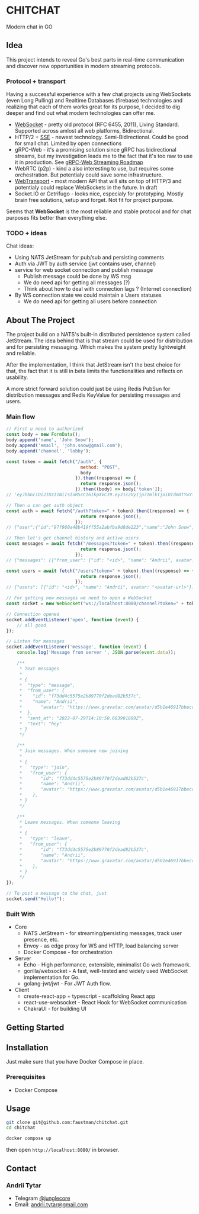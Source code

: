 # CHITCHAT

Modern chat in GO

## Idea

This project intends to reveal Go's best parts in real-time communication and discover new opportunities in modern streaming protocols.

### Protocol + transport

Having a successful experience with a few chat projects using WebSockets (even Long Pulling) and Realtime Databases (firebase) technologies and realizing that each of them works great for its purpose, I decided to dig deeper and find out what modern technologies can offer me.

- [WebSocket](https://websockets.spec.whatwg.org/) - pretty old protocol (RFC 6455, 2011), Living Standard. Supported across amlost all web platforms, Bidirectional.
- HTTP/2 + [SSE](https://html.spec.whatwg.org/multipage/server-sent-events.html#server-sent-events) - newest technology. Semi-Bidirectional. Could be good for small chat. Limited by open connections
- gRPC-Web - it's a promising solution since gRPC has bidirectional streams, but my investigation leads me to the fact that it's too raw to use it in production. See [gRPC-Web Streaming Roadmap](https://github.com/grpc/grpc-web/blob/master/doc/streaming-roadmap.md)
- WebRTC (p2p) - kind a also interesting to use, but requires some orchestration. But potentialy could save some infrastructure.
- [WebTransport](https://w3c.github.io/webtransport/) - most modern API that will sits on top of HTTP/3 and potentialy could replace WebSockets in the future. In draft
- Socket.IO or Cetrifugo - looks nice, especialy for prototyping. Mostly brain free solutions, setup and forget. Not fit for project purpose.

Seems that **WebSocket** is the most reliable and stable protocol and for chat purposes fits better than everything else.

### TODO + ideas

Chat ideas:

- Using NATS JetStream for pub/sub and persisting comments
- Auth via JWT by auth service (jwt contains user, channel)
- service for web socket connection and publish message
  - Publish message could be done by WS msg
  - We do need api for getting all messages (?)
  - Think about how to deal with connection lags ? (Internet connection)
- By WS connection state we could maintain a Users statuses
  - We do need api for getting all users before connection

## About The Project

The project build on a NATS's built-in distributed persistence system called JetStream.
The idea behind that is that stream could be used for distribution and for persisting messaging. Which makes the system pretty lightweight and reliable.

After the implementation, I think that JetStream isn't the best choice for that, the fact that it is still in beta limits the functionalities and reflects on usability.

A more strict forward solution could just be using Redis PubSun for distribution messages and Redis KeyValue for persisting messages and users.

### Main flow

```js
// First u need to authorized
const body = new FormData();
body.append('name', 'John Snow');
body.append('email', 'john.snow@gmail.com');
body.append('channel', 'lobby');

const token = await fetch("/auth", {
                            method: "POST",
                            body
                          }).then((response) => {
                            return response.json();
                          }).then((body) => body['token']);
// 'eyJhbGciOiJIUzI1NiIsInR5cCI6IkpXVCJ9.eyJ1c2VyIjp7ImlkIjoiOTdmOTYwYTQ4YjQxOWZmNTVhMmFiZmJhOWQ4ZGUyMjMiLCJuYW1lIjoiSm9obiBTbm93IiwiYXZhdGFyIjoiaHR0cHM6Ly93d3cuZ3JhdmF0YXIuY29tL2F2YXRhci81MzIzOTFkNWEyYmFkYTEyYzVmMTYzNWU5Y2JkNDljYz9zPTEyOCJ9LCJjaGFubmVsIjoibG9iYnkiLCJleHAiOjE2NTkzNjI0NDUsImlzcyI6ImNoaXRjaGF0In0.Mq9baOmORsG-UP-TMee5DM9ff1YfaqKMivrwO1xhDoc'

// Then u can get auth object
const auth = await fetch("/auth?token=" + token).then((response) => {
                            return response.json();
                          });
// {"user":{"id":"97f960a48b419ff55a2abfba9d8de223","name":"John Snow","avatar":"https://www.gravatar.com/avatar/532391d5a2bada12c5f1635e9cbd49cc?s=128"},"channel":"lobby","exp":1659362445,"iss":"chitchat"}

// Then let's get channel history and active users
const messages = await fetch("/messages?token=" + token).then((response) => {
                            return response.json();
                          });
// {"messages": [{"from_user": {"id": "<id>", "name": "Andrii", avatar: "<avatar-url>"}, "sent_at": "2022-07-29T11:39:33.185636614Z", "text": "Hello", "type": "message"}]}

const users = await fetch("/users?token=" + token).then((response) => {
                            return response.json();
                          });
// {"users": [{"id": "<id>", "name": "Andrii", avatar: "<avatar-url>"}]}

// For getting new messages we need to open a WebSocket
const socket = new WebSocket("ws://localhost:8080/channel?token=" + token);

// Connection opened
socket.addEventListener('open', function (event) {
    // all good
});

// Listen for messages
socket.addEventListener('message', function (event) {
    console.log('Message from server ', JSON.parse(event.data));

    /**
     * Text messages
     *
     * {
     *  "type": "message",
     *  "from_user": {
     *    "id": "f73dd4c5575e2b89770f2dead82b537c",
     *    "name": "Andrii",
     *       "avatar": "https://www.gravatar.com/avatar/d5b1e46917bbeccee72465a56878a3e9?s=128"
     *  },
     *  "sent_at": "2022-07-29T14:10:50.683901889Z",
     *  "text": "hey"
     * }
     */

    /**
     * Join messages. When someone new joining
     *
     * {
     *   "type": "join",
     *   "from_user": {
     *       "id": "f73dd4c5575e2b89770f2dead82b537c",
     *       "name": "Andrii",
     *       "avatar": "https://www.gravatar.com/avatar/d5b1e46917bbeccee72465a56878a3e9?s=128"
     *    },
     * }
     */

    /**
     * Leave messages. When someone leaving
     *
     * {
     *   "type": "leave",
     *   "from_user": {
     *       "id": "f73dd4c5575e2b89770f2dead82b537c",
     *       "name": "Andrii",
     *       "avatar": "https://www.gravatar.com/avatar/d5b1e46917bbeccee72465a56878a3e9?s=128"
     *    },
     * }
     */
});

// To post a message to the chat, just
socket.send("Hello!");
```

### Built With

- Core
  - NATS JetStream - for streaming/persisting messages, track user presence, etc.
  - Envoy - as edge proxy for WS and HTTP, load balancing server
  - Docker Compose - for orchestration
- Server
  - Echo - High performance, extensible, minimalist Go web framework.
  - gorilla/websocket - A fast, well-tested and widely used WebSocket implementation for Go.
  - golang-jwt/jwt - For JWT Auth flow.
- Client
  - create-react-app + typescript - scaffolding React app
  - react-use-websocket - React Hook for WebSocket communication
  - ChakraUI - for building UI

## Getting Started

## Installation

Just make sure that you have Docker Compose in place.

### Prerequisites

- Docker Compose

## Usage

```sh
git clone git@github.com:faustman/chitchat.git
cd chitchat

docker compose up
```

then open `http://localhost:8080/` in browser.

## Contact

### Andrii Tytar

- Telegram [@junglecore](https://t.me/junglecore)
- Email: andrii.tytar@gmail.com
